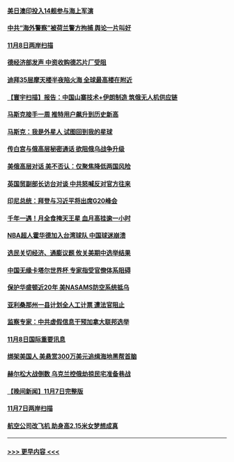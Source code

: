 #### [美日澳印投入14舰参与海上军演](../pages/prog202/a103570657.md?t=11091701) 
#### [中共“海外警察”被荷兰警方拘捕 舆论一片叫好](../pages/prog202/a103570673.md?t=11091701) 
#### [11月8日两岸扫描](../pages/prog202/a103570556.md?t=11091701) 
#### [德经济部发声 中资收购德芯片厂受阻](../pages/prog202/a103570558.md?t=11091701) 
#### [迪拜35层摩天楼半夜陷火海 全球最高楼在附近](../pages/prog202/a103570083.md?t=11091701) 
#### [【寰宇扫描】报告：中国山寨技术+伊朗制造 筑俄无人机供应链](../pages/prog202/a103570099.md?t=11091701) 
#### [马斯克接手一周 推特用户飙升到历史新高](../pages/prog202/a103570368.md?t=11091701) 
#### [马斯克：我是外星人 试图回到我的星球](../pages/prog202/a103570087.md?t=11091701) 
#### [传白宫与俄高层秘密通话 欲阻俄乌战争升级](../pages/prog202/a103570097.md?t=11091701) 
#### [美俄高层对话 美不否认：仅聚焦降低两国风险](../pages/prog202/a103570266.md?t=11091701) 
#### [英国贸副部长访台对谈 中共怒喊反对官方往来](../pages/prog202/a103570269.md?t=11091701) 
#### [印尼总统：拜登与习近平将出席G20峰会](../pages/prog202/a103570166.md?t=11091701) 
#### [千年一遇！月全食掩天王星 血月高挂逾一小时](../pages/prog202/a103570125.md?t=11091701) 
#### [NBA超人霍华德加入台湾球队 中国球迷崩溃](../pages/prog202/a103570066.md?t=11091701) 
#### [选民关切经济、通膨议题 攸关美期中选举结果](../pages/prog202/a103570055.md?t=11091701) 
#### [中国无缘卡塔尔世界杯 专家指受官僚体系阻碍](../pages/prog202/a103569974.md?t=11091701) 
#### [保护华盛顿近20年 美NASAMS防空系统抵乌](../pages/prog202/a103569961.md?t=11091701) 
#### [亚利桑那州一县计划全人工计票 遭法官阻止](../pages/prog202/a103569964.md?t=11091701) 
#### [监察专家：中共虚假信息干预加拿大联邦选举](../pages/prog202/a103569972.md?t=11091701) 
#### [11月8日国际重要讯息](../pages/prog202/a103569967.md?t=11091701) 
#### [绑架美国人 美悬赏300万美元追缉海地黑帮首脑](../pages/prog202/a103569858.md?t=11091701) 
#### [赫尔松大战倒数 乌克兰控俄劫掠民宅准备巷战](../pages/prog202/a103569769.md?t=11091701) 
#### [【晚间新闻】11月7日完整版](../pages/prog202/a103569762.md?t=11091701) 
#### [11月7日两岸扫描](../pages/prog202/a103569628.md?t=11091701) 
#### [航空公司改飞机 助身高2.15米女梦想成真](../pages/prog202/a103569614.md?t=11091701) 

----
#### [ >>> 更早内容 <<< ](../indexes/prog202-earlier.md)
